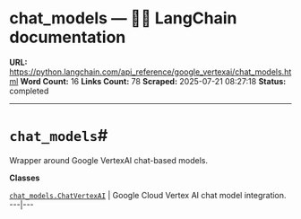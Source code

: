 # chat_models — 🦜🔗 LangChain  documentation

**URL:** https://python.langchain.com/api_reference/google_vertexai/chat_models.html
**Word Count:** 16
**Links Count:** 78
**Scraped:** 2025-07-21 08:27:18
**Status:** completed

---

# `chat_models`\#

Wrapper around Google VertexAI chat-based models.

**Classes**

[`chat_models.ChatVertexAI`](https://python.langchain.com/api_reference/google_vertexai/chat_models/langchain_google_vertexai.chat_models.ChatVertexAI.html#langchain_google_vertexai.chat_models.ChatVertexAI "langchain_google_vertexai.chat_models.ChatVertexAI") | Google Cloud Vertex AI chat model integration.   ---|---